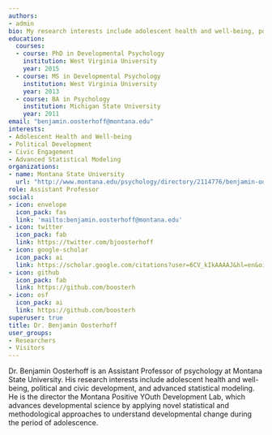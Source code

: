 ```yaml
---
authors:
- admin
bio: My research interests include adolescent health and well-being, political development, civic engagement, and advanced statistical modeling. 
education:
  courses:
  - course: PhD in Developmental Psychology
    institution: West Virginia University
    year: 2015
  - course: MS in Developmental Psychology
    institution: West Virginia University
    year: 2013
  - course: BA in Psychology
    institution: Michigan State University
    year: 2011
email: "benjamin.oosterhoff@montana.edu"
interests:
- Adolescent Health and Well-being
- Political Development
- Civic Engagement
- Advanced Statistical Modeling
organizations:
- name: Montana State University
  url: "http://www.montana.edu/psychology/directory/2114776/benjamin-oosterhoff"
role: Assistant Professor
social:
- icon: envelope
  icon_pack: fas
  link: 'mailto:benjamin.oosterhoff@montana.edu'
- icon: twitter
  icon_pack: fab
  link: https://twitter.com/bjoosterhoff
- icon: google-scholar
  icon_pack: ai
  link: https://scholar.google.com/citations?user=6CV_kIkAAAAJ&hl=en&oi=ao
- icon: github
  icon_pack: fab
  link: https://github.com/boosterh
- icon: osf
  icon_pack: ai
  link: https://github.com/boosterh
superuser: true
title: Dr. Benjamin Oosterhoff
user_groups:
- Researchers
- Visitors
---
```


Dr. Benjamin Oosterhoff is an Assistant Professor of psychology at Montana State University. His research interests include adolescent health and well-being, political and civic development, and advanced statistical modeling. He is the director the Montana Positive YOuth Development Lab, which advances developmental science by applying novel statistical and methodological approaches to understand developmental change during the period of adolescence.

